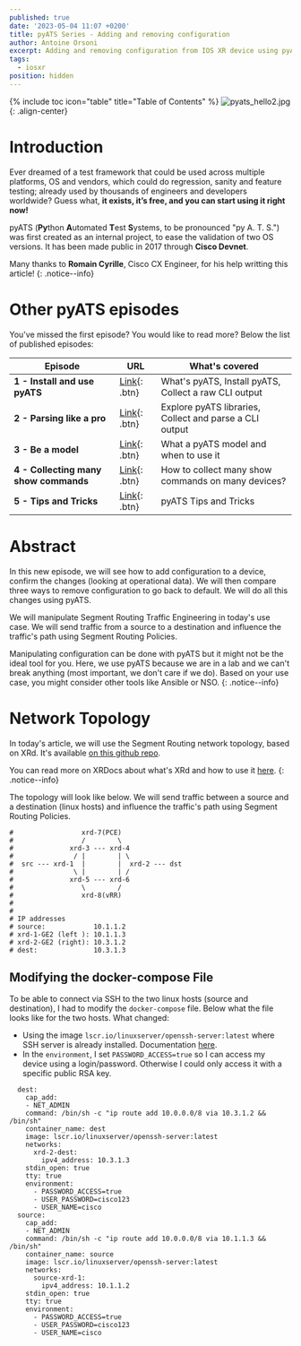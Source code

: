 ```yaml
---
published: true
date: '2023-05-04 11:07 +0200'
title: pyATS Series - Adding and removing configuration
author: Antoine Orsoni
excerpt: Adding and removing configuration from IOS XR device using pyATS
tags:
  - iosxr
position: hidden
---
```

{% include toc icon="table" title="Table of Contents" %}
![pyats_hello2.jpg]({{site.baseurl}}/images/pyats_hello2.jpg){: .align-center}

# Introduction

Ever dreamed of a test framework that could be used across multiple platforms, OS and vendors, which could do regression, sanity and feature testing; already used by thousands of engineers and developers worldwide? Guess what, **it exists, it’s free, and you can start using it right now!**

pyATS (**Py**thon **A**utomated **T**est **S**ystems, to be pronounced "py A. T. S.") was first created as an internal project, to ease the validation of two OS versions. It has been made public in 2017 through **Cisco Devnet**.

Many thanks to **Romain Cyrille**, Cisco CX Engineer, for his help writting this article!
{: .notice--info}

# Other pyATS episodes

You've missed the first episode? You would like to read more? Below the list of published episodes:

| Episode 	| URL                                                                                              	| What's covered                                        	|
|---------	|--------------------------------------------------------------------------------------------------	|-------------------------------------------------------	|
| **1 - Install and use pyATS**       	| [Link](https://xrdocs.io/programmability/tutorials/pyats-series-install-and-use-pyats/){: .btn}  	|  What's pyATS, Install pyATS, Collect a raw CLI output 	|
| **2 - Parsing like  a pro**       	| [Link](https://xrdocs.io/programmability/tutorials/pyats-series-parsing-like-a-pro/){: .btn} 	|  Explore pyATS libraries, Collect and parse a CLI output        	|
| **3 - Be a model**       	| [Link](https://xrdocs.io/programmability/tutorials/pyats-series-be-a-model/){: .btn} 	|  What a pyATS model and when to use it        	|
| **4 - Collecting many show commands**       	| [Link](https://xrdocs.io/programmability/tutorials/pyats-series-collecting-many-show-commands/){: .btn} 	|  How to collect many show commands on many devices? |
| **5 - Tips and Tricks**       	| [Link](https://xrdocs.io/programmability/tutorials/pyats-series-tips-and-tricks/){: .btn} 	|  pyATS Tips and Tricks |

# Abstract

In this new episode, we will see how to add configuration to a device, confirm the changes (looking at operational data). We will then compare three ways to remove configuration to go back to default. We will do all this changes using pyATS.

We will manipulate Segment Routing Traffic Engineering in today's use case. We will send traffic from a source to a destination and influence the traffic's path using Segment Routing Policies.

Manipulating configuration can be done with pyATS but it might not be the ideal tool for you. Here, we use pyATS because we are in a lab and we can't break anything (most important, we don't care if we do). Based on your use case, you might consider other tools like Ansible or NSO.
{: .notice--info}

# Network Topology

In today's article, we will use the Segment Routing network topology, based on XRd. It's available [on this github repo](https://github.com/ios-xr/xrd-tools/blob/main/samples/xr_compose_topos/segment-routing/docker-compose.xr.yml).

You can read more on XRDocs about what's XRd and how to use it [here](https://xrdocs.io/virtual-routing/tutorials/).
{: .notice--info}

The topology will look like below. We will send traffic between a source and a destination (linux hosts) and influence the traffic's path using Segment Routing Policies.

```
#                 xrd-7(PCE)
#                 /        \
#              xrd-3 --- xrd-4
#               / |        | \
#  src --- xrd-1  |        |  xrd-2 --- dst
#               \ |        | /
#              xrd-5 --- xrd-6
#                 \        /
#                 xrd-8(vRR)
#
#
# IP addresses
# source:            10.1.1.2
# xrd-1-GE2 (left ): 10.1.1.3
# xrd-2-GE2 (right): 10.3.1.2
# dest:              10.3.1.3
```

## Modifying the docker-compose File

To be able to connect via SSH to the two linux hosts (source and destination), I had to modify the `docker-compose` file. Below what the file looks like for the two hosts. What changed:
- Using the image `lscr.io/linuxserver/openssh-server:latest` where SSH server is already installed. Documentation [here](https://github.com/linuxserver/docker-openssh-server).
- In the `environment`, I set `PASSWORD_ACCESS=true` so I can access my device using a login/password. Otherwise I could only access it with a specific public RSA key.

```
  dest:
    cap_add:
    - NET_ADMIN
    command: /bin/sh -c "ip route add 10.0.0.0/8 via 10.3.1.2 && /bin/sh"
    container_name: dest
    image: lscr.io/linuxserver/openssh-server:latest
    networks:
      xrd-2-dest:
        ipv4_address: 10.3.1.3
    stdin_open: true
    tty: true
    environment:
      - PASSWORD_ACCESS=true
      - USER_PASSWORD=cisco123
      - USER_NAME=cisco
  source:
    cap_add:
    - NET_ADMIN
    command: /bin/sh -c "ip route add 10.0.0.0/8 via 10.1.1.3 && /bin/sh"
    container_name: source
    image: lscr.io/linuxserver/openssh-server:latest
    networks:
      source-xrd-1:
        ipv4_address: 10.1.1.2
    stdin_open: true
    tty: true
    environment:
      - PASSWORD_ACCESS=true
      - USER_PASSWORD=cisco123
      - USER_NAME=cisco
```
